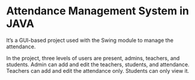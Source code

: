 # Attendance Management System  in JAVA
It’s a GUI-based project used with the Swing module to manage the attendance.

In the project, three levels of users are present, admins, teachers, and students. Admin can add and edit the teachers, students, and attendance. Teachers can add and edit the attendance only. Students can only view it.

